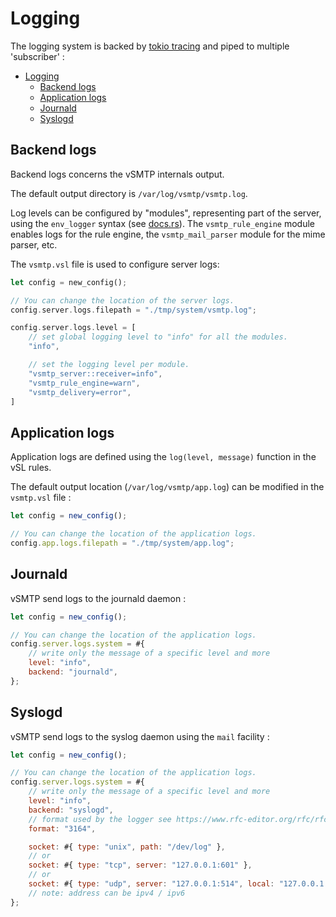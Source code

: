 # Logging

The logging system is backed by [tokio tracing](https://crates.io/crates/tracing) and piped to multiple 'subscriber' :

- [Logging](#logging)
  - [Backend logs](#backend-logs)
  - [Application logs](#application-logs)
  - [Journald](#journald)
  - [Syslogd](#syslogd)

## Backend logs

Backend logs concerns the vSMTP internals output.

The default output directory is `/var/log/vsmtp/vsmtp.log`.

Log levels can be configured by "modules", representing part of the server, using the `env_logger` syntax (see [docs.rs](https://docs.rs/tracing-subscriber/0.3.15/tracing_subscriber/struct.EnvFilter.html)).
The `vsmtp_rule_engine` module enables logs for the rule engine, the `vsmtp_mail_parser` module for the mime parser, etc.

The `vsmtp.vsl` file is used to configure server logs:

```rust
let config = new_config();

// You can change the location of the server logs.
config.server.logs.filepath = "./tmp/system/vsmtp.log";

config.server.logs.level = [
    // set global logging level to "info" for all the modules.
    "info",

    // set the logging level per module.
    "vsmtp_server::receiver=info",
    "vsmtp_rule_engine=warn",
    "vsmtp_delivery=error",
]
```

## Application logs

Application logs are defined using the `log(level, message)` function in the vSL rules.

The default output location (`/var/log/vsmtp/app.log`) can be modified in the `vsmtp.vsl` file :

```js
let config = new_config();

// You can change the location of the application logs.
config.app.logs.filepath = "./tmp/system/app.log";
```


## Journald

vSMTP send logs to the journald daemon :

```js
let config = new_config();

// You can change the location of the application logs.
config.server.logs.system = #{
    // write only the message of a specific level and more
    level: "info",
    backend: "journald",
};
```


## Syslogd

vSMTP send logs to the syslog daemon using the `mail` facility :

```js
let config = new_config();

// You can change the location of the application logs.
config.server.logs.system = #{
    // write only the message of a specific level and more
    level: "info",
    backend: "syslogd",
    // format used by the logger see https://www.rfc-editor.org/rfc/rfc3164 and https://www.rfc-editor.org/rfc/rfc5424
    format: "3164",

    socket: #{ type: "unix", path: "/dev/log" },
    // or
    socket: #{ type: "tcp", server: "127.0.0.1:601" },
    // or
    socket: #{ type: "udp", server: "127.0.0.1:514", local: "127.0.0.1:0" },
    // note: address can be ipv4 / ipv6
};
```